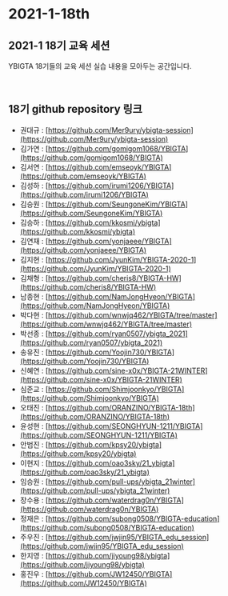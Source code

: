 # 2021-1-18th

## 2021-1 18기 교육 세션 

YBIGTA 18기들의 교육 세션 실습 내용을 모아두는 공간입니다.

<br>

## 18기 github repository 링크
- 권대규 : [https://github.com/Mer9ury/ybigta-session](https://github.com/Mer9ury/ybigta-session) 
- 김가연 : [https://github.com/gomigom1068/YBIGTA](https://github.com/gomigom1068/YBIGTA)
- 김서연 : [https://github.com/emseoyk/YBIGTA](https://github.com/emseoyk/YBIGTA)
- 김성하 : [https://github.com/irumi1206/YBIGTA](https://github.com/irumi1206/YBIGTA)
- 김승원 : [https://github.com/SeungoneKim/YBIGTA](https://github.com/SeungoneKim/YBIGTA)
- 김승하 : [https://github.com/kkosmi/ybigta](https://github.com/kkosmi/ybigta)
- 김연재 : [https://github.com/yonjaeee/YBIGTA](https://github.com/yonjaeee/YBIGTA)
- 김지현 : [https://github.com/JyunKim/YBIGTA-2020-1](https://github.com/JyunKim/YBIGTA-2020-1)
- 김채형 : [https://github.com/cheris8/YBIGTA-HW](https://github.com/cheris8/YBIGTA-HW)
- 남종현 : [https://github.com/NamJongHyeon/YBIGTA](https://github.com/NamJongHyeon/YBIGTA)
- 박다현 : [https://github.com/wnwjq462/YBIGTA/tree/master](https://github.com/wnwjq462/YBIGTA/tree/master)
- 박선종 : [https://github.com/ryan0507/ybigta_2021](https://github.com/ryan0507/ybigta_2021)
- 송유진 : [https://github.com/Yoojin730/YBIGTA](https://github.com/Yoojin730/YBIGTA)
- 신혜연 : [https://github.com/sine-x0x/YBIGTA-21WINTER](https://github.com/sine-x0x/YBIGTA-21WINTER)
- 심준교 : [https://github.com/Shimjoonkyo/YBIGTA](https://github.com/Shimjoonkyo/YBIGTA)
- 오태진 : [https://github.com/ORANZINO/YBIGTA-18th](https://github.com/ORANZINO/YBIGTA-18th)
- 윤성현 : [https://github.com/SEONGHYUN-1211/YBIGTA](https://github.com/SEONGHYUN-1211/YBIGTA)
- 안범진 : [https://github.com/kpsy20/ybigta](https://github.com/kpsy20/ybigta)
- 이현지 : [https://github.com/oao3sky/21_ybigta](https://github.com/oao3sky/21_ybigta)
- 임승원 : [https://github.com/pull-ups/ybigta_21winter](https://github.com/pull-ups/ybigta_21winter)
- 장수용 : [https://github.com/waterdrag0n/YBIGTA](https://github.com/waterdrag0n/YBIGTA)
- 정재은 : [https://github.com/subong0508/YBIGTA-education](https://github.com/subong0508/YBIGTA-education)
- 주우진 : [https://github.com/jwjin95/YBIGTA_edu_session](https://github.com/jwjin95/YBIGTA_edu_session)
- 한지영 : [https://github.com/jiyoung98/ybigta](https://github.com/jiyoung98/ybigta)
- 홍진우 : [https://github.com/JW12450/YBIGTA](https://github.com/JW12450/YBIGTA)